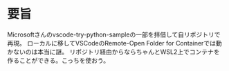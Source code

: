 # 要旨
Microsoftさんのvscode-try-python-sampleの一部を拝借して自リポジトリで再現。
ローカルに移してVSCodeのRemote-Open Folder for Containerでは動かないのは本当に謎。
リポジトリ経由からならちゃんとWSL2上でコンテナを作ることができる。こっちを使おう。
